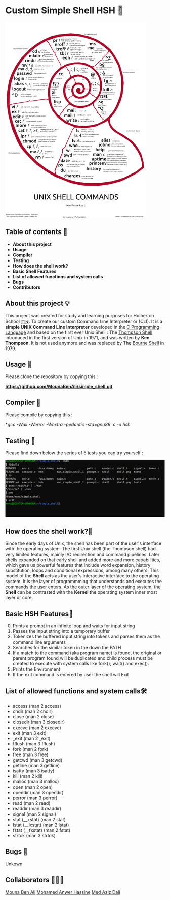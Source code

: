 # Custom Simple Shell HSH :shell:

![simple shell](shell.png)

## Table of contents :scroll:
 - **About this project**
 - **Usage**
 - **Compiler**
 - **Testing**
 - **How does the shell work?**
 - **Basic Shell Features**
 - **List of allowed functions and system calls**
 - **Bugs**
 - **Contributors**

## About this project :bulb:
This project was created for study and learning purposes for Holberton School :tunisia:. To create our custom Command Line Interpreter or (CLI).
It is a **simple UNIX Command Line Interpreter** developed in the [C Programming Language](https://en.wikipedia.org/wiki/C_(programming_language)) and based on the first ever Unix Shell : The [Thompson Shell](https://en.wikipedia.org/wiki/Thompson_shell) introduced in the first version of Unix in 1971, and was written by **Ken Thompson**.
It is not used anymore and was replaced by The [Bourne Shell](https://en.wikipedia.org/wiki/Bourne_shell) in 1979.

## Usage :wrench:

Please clone the repository by copying this :

**https://github.com/MounaBenAli/simple_shell.git**

## Compiler :wrench:

Please compile by copying this :

**gcc -Wall -Werror -Wextra -pedantic -std=gnu89 *.c -o hsh**

## Testing :wrench:

Please find down below the series of 5 tests you can try yourself :

![Testing](tests.PNG)

## How does the shell work?:mag_right:

Since the early days of Unix, the shell has been part of the user's interface with the operating system.
The first Unix shell (the Thompson shell) had very limited features, mainly I/O redirection and command pipelines. Later shells expanded on that early shell and added more and more capabilities, which gave us powerful features that include word expansion, history substitution, loops and conditional expressions, among many others.
This model of the **Shell** acts as the user's interactive interface to the operating system.
It is the layer of programmming that understands and executes the commands the user enters.
As the outer layer of the operating system, the **Shell** can be contrasted with the **Kernel** the operating system inner most layer or core.

## Basic HSH Features:toolbox:
0. Prints a prompt in an infinite loop and waits for input string
1. Passes the input string into a temporary buffer
2. Tokenizes the buffered input string into tokens and parses them as the command line arguments
3. Searches for the similar token in the down the PATH
4. If a match to the command (aka program name) is found, the original or parent program found will be duplicated and child process must be created to execute with system calls like fork(), wait() and exec().
5. Prints the Environment
6. If the exit command is entered by user the shell will Exit

## List of allowed functions and system calls:hammer_and_wrench:

 - access (man 2 access)
 - chdir (man 2 chdir)
 - close (man 2 close)
 - closedir (man 3 closedir)
 - execve (man 2 execve)
 - exit (man 3 exit)
 - _exit (man 2 _exit)
 - fflush (man 3 fflush)
 - fork (man 2 fork)
 - free (man 3 free)
 - getcwd (man 3 getcwd)
 - getline (man 3 getline)
 - isatty (man 3 isatty)
 - kill (man 2 kill)
 - malloc (man 3 malloc)
 - open (man 2 open)
 - opendir (man 3 opendir)
 - perror (man 3 perror)
 - read (man 2 read)
 - readdir (man 3 readdir)
 - signal (man 2 signal)
 - stat (__xstat) (man 2 stat)
 - lstat (__lxstat) (man 2 lstat)
 - fstat (__fxstat) (man 2 fstat)
 - strtok (man 3 strtok)

## Bugs :wrench:
Unkown

## Collaborators :muscle::brain::sunglasses:
[Mouna Ben Ali](https://github.com/MounaBenAli)
[Mohamed Anwer Hassine](https://github.com/HassineMohamedAnwer)
[Med Aziz Dali](https://github.com/Azizo1212)

